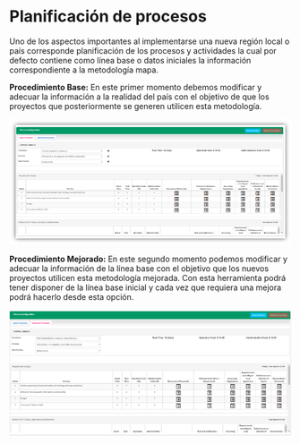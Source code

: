 # Planificación de procesos

Uno de los aspectos importantes al implementarse una nueva región local o país corresponde planificación de los procesos y actividades la cual por defecto contiene como línea base o datos iniciales la información correspondiente a la metodología mapa. 

**Procedimiento Base:** En este primer momento debemos modificar y adecuar la información a la realidad del país con el objetivo de que los proyectos que posteriormente se generen utilicen esta metodología.

![](../.gitbook/assets/image%20%28117%29.png)

**Procedimiento Mejorado:** En este segundo momento podemos modificar y adecuar la información de la línea base con el objetivo que los nuevos proyectos utilicen esta metodología mejorada.  Con esta herramienta podrá tener disponer  de la línea base inicial y cada vez que requiera una mejora podrá hacerlo  desde esta opción.

![](../.gitbook/assets/image%20%2863%29.png)

